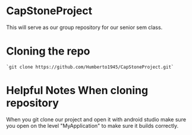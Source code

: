 # CapStoneProject
This will serve as our group repository for our senior sem class.
# Cloning the repo
	`git clone https://github.com/Humberto1945/CapStoneProject.git`
  
# Helpful Notes When cloning repository
When you git clone our project and open it with android studio make sure you open on the level "MyApplication" to make sure it builds correctly.
